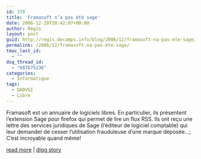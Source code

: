 ```yaml
---
id: 378
title: 'Framasoft n’a pas été sage'
date: 2006-12-20T20:42:07+00:00
author: Régis
layout: post
guid: http://regis.decamps.info/blog/2006/12/framasoft-na-pas-ete-sage/
permalink: /2006/12/framasoft-na-pas-ete-sage/
tmac_last_id:
  - ""
dsq_thread_id:
  - "687675236"
categories:
  - Informatique
tags:
  - DADVSI
  - Libre
---
```

Framasoft est un annuaire de logiciels libres. En particulier, ils présentent l’extension Sage pour firefox qui permet de lire un flux RSS. Ils ont reçu une lettre des services juridiques de Sage (l’éditeur de logiciel comptable) qui leur demander de cesser l’utilisation frauduleuse d’une marque déposée…; C’est incroyable quand même!

[read more](http://framablog.org/index.php/post/2006/12/18/Framasoft-pas-Sage) | [digg story](http://digg.com/tech_deals/Framasoft_n_a_pas_ete_sage)
